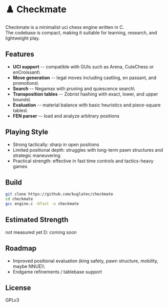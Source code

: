 # ♟️ Checkmate

Checkmate is a minimalist uci chess engine written in C.\
The codebase is compact, making it suitable for learning, research, and lightweight
play.

## Features

-   **UCI support** -- compatible with GUIs such as Arena, CuteChess or enCroissant\
-   **Move generation** -- legal moves including castling, en passant,
    and promotions\
-   **Search** -- Negamax with pruning and quiescence search\
-   **Transposition tables** -- Zobrist hashing with exact, lower, and
    upper bounds\
-   **Evaluation** -- material balance with basic heuristics and
    piece-square tables\
-   **FEN parser** -- load and analyze arbitrary positions

## Playing Style

-   Strong tactically: sharp in open positions
-   Limited positional depth: struggles with long-term pawn structures
    and strategic maneuvering
-   Practical strength: effective in fast time controls and
    tactics-heavy games

## Build

``` bash
git clone https://github.com/kuglatec/checkmate
cd checkmate
gcc engine.c -Ofast -o checkmate
```

## Estimated Strength
not measured yet D:
coming soon

## Roadmap

-   Improved positional evaluation (king safety, pawn structure,
    mobility, maybe NNUE)\
-   Endgame refinements / tablebase support

## License
GPLv3

